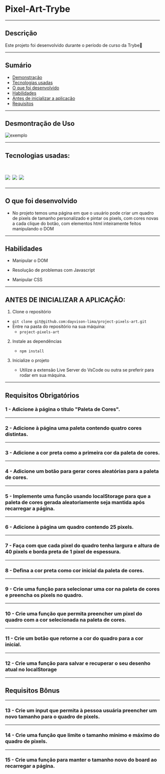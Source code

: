 # Pixel-Art-Trybe
---
## Descrição

Este projeto foi desenvolvido durante o período de curso da Trybe🚀

---

## Sumário

- [Demonstração](#desmontração-de-uso)
- [Tecnologias usadas](#tecnologias-usadas)
- [O que foi desenvolvido](#o-que-foi-desenvolvido)
- [Habilidades](#habilidades)
- [Antes de inicializar a aplicação](#antes-de-inicializar-a-aplicação)
- [Requisitos](#requisitos-obrigatórios)

---

## Desmontração de Uso

![exemplo](./imgs/demo.gif)

---

## Tecnologias usadas:
<h1 align='left'>
<img src="https://img.shields.io/badge/HTML5-E34F26?style=for-the-badge&logo=html5&logoColor=white" />
<img src="https://img.shields.io/badge/CSS3-1572B6?style=for-the-badge&logo=css3&logoColor=white" />
<img src="https://img.shields.io/badge/JavaScript-F7DF1E?style=for-the-badge&logo=javascript&logoColor=black" />
</h1>

---

## O que foi desenvolvido

- No projeto temos uma página em que o usuário pode criar um quadro de pixels de tamanho personalizado e pintar os pixels, com cores novas a cada clique do botão, com elementos html inteiramente feitos manipulando o DOM

---

## Habilidades

- Manipular o DOM

- Resolução de problemas com Javascript

- Manipular CSS

---

## ANTES DE INICIALIZAR A APLICAÇÃO:

1. Clone o repositório
  * `git clone git@github.com:dayvison-lima/project-pixels-art.git`
  * Entre na pasta do repositório na sua máquina:
    * `project-pixels-art`

2. Instale as dependências
   * `npm install`

3.  Inicialize o projeto
    * Utilize a extensão Live Server do VsCode ou outra se preferir para rodar em sua máquina.

---

##  Requisitos Obrigatórios

### 1 - Adicione à página o título "Paleta de Cores".
---
### 2 - Adicione à página uma paleta contendo quatro cores distintas.
---
### 3 - Adicione a cor preta como a primeira cor da paleta de cores.
---
### 4 - Adicione um botão para gerar cores aleatórias para a paleta de cores.
---
### 5 - Implemente uma função usando localStorage para que a paleta de cores gerada aleatoriamente seja mantida após recarregar a página.
---
### 6 - Adicione à página um quadro contendo 25 pixels.
---
### 7 - Faça com que cada pixel do quadro tenha largura e altura de 40 pixels e borda preta de 1 pixel de espessura.
---
### 8 - Defina a cor preta como cor inicial da paleta de cores.
---
### 9 - Crie uma função para selecionar uma cor na paleta de cores e preencha os pixels no quadro.
---
### 10 - Crie uma função que permita preencher um pixel do quadro com a cor selecionada na paleta de cores.
---
### 11 - Crie um botão que retorne a cor do quadro para a cor inicial.
---
### 12 - Crie uma função para salvar e recuperar o seu desenho atual no localStorage
---
## Requisitos Bônus
---
### 13 - Crie um input que permita à pessoa usuária preencher um novo tamanho para o quadro de pixels.
---
### 14 - Crie uma função que limite o tamanho mínimo e máximo do quadro de pixels.
---
### 15 - Crie uma função para manter o tamanho novo do board ao recarregar a página.